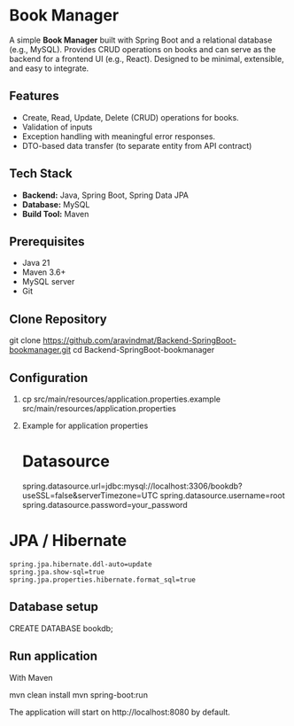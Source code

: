 # Book Manager
  A simple **Book Manager** built with Spring Boot and a relational database (e.g., MySQL). Provides CRUD operations on books and can serve as the backend for a frontend UI (e.g., React).
  Designed to be minimal, extensible, and easy to integrate.

## Features

- Create, Read, Update, Delete (CRUD) operations for books.  
- Validation of inputs  
- Exception handling with meaningful error responses.
- DTO-based data transfer (to separate entity from API contract)

## Tech Stack

- **Backend:** Java, Spring Boot, Spring Data JPA  
- **Database:** MySQL
- **Build Tool:** Maven

## Prerequisites

- Java 21  
- Maven 3.6+  
- MySQL server 
- Git

## Clone Repository

git clone https://github.com/aravindmat/Backend-SpringBoot-bookmanager.git
cd Backend-SpringBoot-bookmanager

## Configuration

1. cp src/main/resources/application.properties.example src/main/resources/application.properties

2. Example for application properties
   # Datasource
    spring.datasource.url=jdbc:mysql://localhost:3306/bookdb?useSSL=false&serverTimezone=UTC
    spring.datasource.username=root
    spring.datasource.password=your_password

  # JPA / Hibernate
    spring.jpa.hibernate.ddl-auto=update
    spring.jpa.show-sql=true
    spring.jpa.properties.hibernate.format_sql=true

## Database setup

  CREATE DATABASE bookdb;

## Run application
  With Maven 
  
  mvn clean install
  mvn spring-boot:run

  The application will start on http://localhost:8080 by default.
